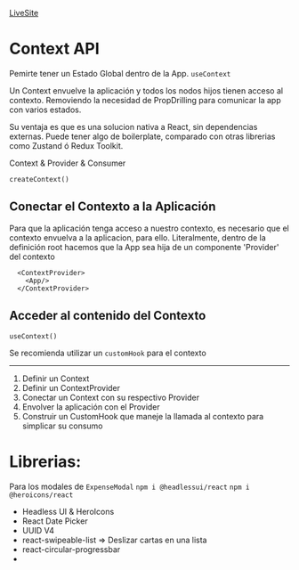[LiveSite](https://widdou-learn-control-presupuesto.netlify.app/)

# Context API

Pemirte tener un Estado Global dentro de la App. `useContext`

Un Context envuelve la aplicación y todos los nodos hijos tienen acceso al contexto.
Removiendo la necesidad de PropDrilling para comunicar la app con varios estados.

Su ventaja es que es una solucion nativa a React, sin dependencias externas.
Puede tener algo de boilerplate, comparado con otras librerias como Zustand ó Redux Toolkit.


Context & Provider & Consumer

`createContext()`

## Conectar el Contexto a la Aplicación
Para que la aplicación tenga acceso a nuestro contexto, es necesario que el contexto envuelva a la aplicacion, para ello. Literalmente, dentro de la definición root hacemos que la App sea hija de un componente 'Provider' del contexto

```root.tsx
  <ContextProvider>
    <App/>
  </ContextProvider>
```

## Acceder al contenido del Contexto

`useContext()`

Se recomienda utilizar un `customHook` para el contexto

---

1. Definir un Context
2. Definir un ContextProvider
3. Conectar un Context con su respectivo Provider
4. Envolver la aplicación con el Provider
5. Construir un CustomHook que maneje la llamada al contexto para simplicar su consumo

# Librerias: 

Para los modales de `ExpenseModal`
`npm i @headlessui/react`
`npm i @heroicons/react`

- Headless UI & HeroIcons
- React Date Picker
- UUID V4
- react-swipeable-list  =>  Deslizar cartas en una lista
- react-circular-progressbar
- 